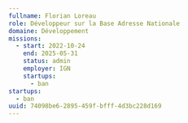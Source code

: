 ```yaml
---
fullname: Florian Loreau
role: Développeur sur la Base Adresse Nationale
domaine: Développement
missions:
  - start: 2022-10-24
    end: 2025-05-31
    status: admin
    employer: IGN
    startups:
      - ban
startups:
  - ban
uuid: 74098be6-2895-459f-bfff-4d3bc228d169
---
```

